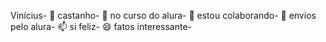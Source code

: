 Vinícius- 👋 
castanho- 👀 
no curso do alura- 🌱 
estou colaborando- 💞️ 
envios pelo alura- 📫 
si feliz- 😄 
fatos interessante- 


